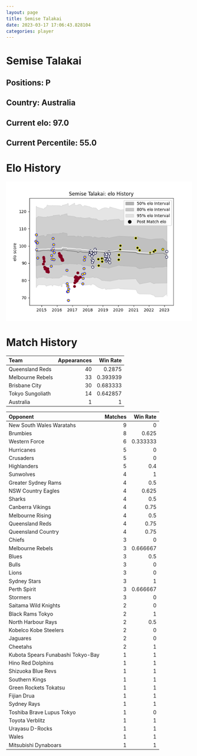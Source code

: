 ```yaml
---  
layout: page  
title: Semise Talakai  
date: 2023-03-17 17:06:43.828104  
categories: player  
---
```

# Semise Talakai

## Positions: P

## Country: Australia

## Current elo: 97.0

## Current Percentile: 55.0

# Elo History


![elo history](history_SemiseTalakai.png)
# Match History


| Team             |   Appearances |   Win Rate |
|:-----------------|--------------:|-----------:|
| Queensland Reds  |            40 |   0.2875   |
| Melbourne Rebels |            33 |   0.393939 |
| Brisbane City    |            30 |   0.683333 |
| Tokyo Sungoliath |            14 |   0.642857 |
| Australia        |             1 |   1        |

| Opponent                          |   Matches |   Win Rate |
|:----------------------------------|----------:|-----------:|
| New South Wales Waratahs          |         9 |   0        |
| Brumbies                          |         8 |   0.625    |
| Western Force                     |         6 |   0.333333 |
| Hurricanes                        |         5 |   0        |
| Crusaders                         |         5 |   0        |
| Highlanders                       |         5 |   0.4      |
| Sunwolves                         |         4 |   1        |
| Greater Sydney Rams               |         4 |   0.5      |
| NSW Country Eagles                |         4 |   0.625    |
| Sharks                            |         4 |   0.5      |
| Canberra Vikings                  |         4 |   0.75     |
| Melbourne Rising                  |         4 |   0.5      |
| Queensland Reds                   |         4 |   0.75     |
| Queensland Country                |         4 |   0.75     |
| Chiefs                            |         3 |   0        |
| Melbourne Rebels                  |         3 |   0.666667 |
| Blues                             |         3 |   0.5      |
| Bulls                             |         3 |   0        |
| Lions                             |         3 |   0        |
| Sydney Stars                      |         3 |   1        |
| Perth Spirit                      |         3 |   0.666667 |
| Stormers                          |         3 |   0        |
| Saitama Wild Knights              |         2 |   0        |
| Black Rams Tokyo                  |         2 |   1        |
| North Harbour Rays                |         2 |   0.5      |
| Kobelco Kobe Steelers             |         2 |   0        |
| Jaguares                          |         2 |   0        |
| Cheetahs                          |         2 |   1        |
| Kubota Spears Funabashi Tokyo-Bay |         1 |   1        |
| Hino Red Dolphins                 |         1 |   1        |
| Shizuoka Blue Revs                |         1 |   1        |
| Southern Kings                    |         1 |   1        |
| Green Rockets Tokatsu             |         1 |   1        |
| Fijian Drua                       |         1 |   1        |
| Sydney Rays                       |         1 |   1        |
| Toshiba Brave Lupus Tokyo         |         1 |   0        |
| Toyota Verblitz                   |         1 |   1        |
| Urayasu D-Rocks                   |         1 |   1        |
| Wales                             |         1 |   1        |
| Mitsubishi Dynaboars              |         1 |   1        |
